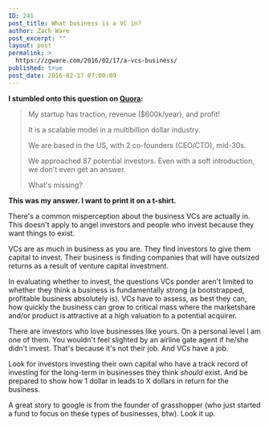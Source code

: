 ```yaml
---
ID: 241
post_title: What business is a VC in?
author: Zach Ware
post_excerpt: ""
layout: post
permalink: >
  https://zgware.com/2016/02/17/a-vcs-business/
published: true
post_date: 2016-02-17 07:00:09
---
```

<strong>I stumbled onto this question on <a href="https://www.quora.com/Why-arent-VCs-angels-interested-in-my-bootstrapped-profitable-startup">Quora</a>:</strong>
<blockquote>My startup has traction, revenue ($600k/year), and profit!

It is a scalable model in a multibillion dollar industry.

We are based in the US, with 2 co-founders (CEO/CTO), mid-30s.

We approached 87 potential investors. Even with a soft introduction, we don't even get an answer.

What's missing?</blockquote>
<strong>This was my answer. I want to print it on a t-shirt.</strong>

There's a common misperception about the business VCs are actually in. This doesn't apply to angel investors and people who invest because they want things to exist.

VCs are as much in business as you are. They find investors to give them capital to invest. Their business is finding companies that will have outsized returns as a result of venture capital investment.

In evaluating whether to invest, the questions VCs ponder aren't limited to whether they think a business is fundamentally strong (a bootstrapped, profitable business absolutely is). VCs have to assess, as best they can, how quickly the business can grow to critical mass where the marketshare and/or product is attractive at a high valuation to a potential acquirer.

There are investors who love businesses like yours. On a personal level I am one of them.
You wouldn't feel slighted by an airline gate agent if he/she didn't invest. That's because it's not their job. And VCs have a job.

Look for investors investing their own capital who have a track record of investing for the long-term in businesses they think *should* exist. And be prepared to show how 1 dollar in leads to X dollars in return for the business.

A great story to google is from the founder of grasshopper (who just started a fund to focus on these types of businesses, btw). Look it up.